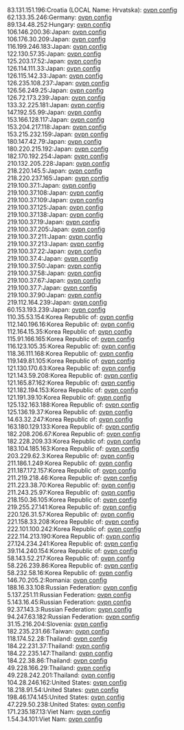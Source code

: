 83.131.151.196:Croatia (LOCAL Name: Hrvatska): [ovpn config](vpn/83_131_151_196.ovpn)  
62.133.35.246:Germany: [ovpn config](vpn/62_133_35_246.ovpn)  
89.134.48.252:Hungary: [ovpn config](vpn/89_134_48_252.ovpn)  
106.146.200.36:Japan: [ovpn config](vpn/106_146_200_36.ovpn)  
106.176.30.209:Japan: [ovpn config](vpn/106_176_30_209.ovpn)  
116.199.246.183:Japan: [ovpn config](vpn/116_199_246_183.ovpn)  
122.130.57.35:Japan: [ovpn config](vpn/122_130_57_35.ovpn)  
125.203.17.52:Japan: [ovpn config](vpn/125_203_17_52.ovpn)  
126.114.111.33:Japan: [ovpn config](vpn/126_114_111_33.ovpn)  
126.115.142.33:Japan: [ovpn config](vpn/126_115_142_33.ovpn)  
126.235.108.237:Japan: [ovpn config](vpn/126_235_108_237.ovpn)  
126.56.249.25:Japan: [ovpn config](vpn/126_56_249_25.ovpn)  
126.72.173.239:Japan: [ovpn config](vpn/126_72_173_239.ovpn)  
133.32.225.181:Japan: [ovpn config](vpn/133_32_225_181.ovpn)  
147.192.55.99:Japan: [ovpn config](vpn/147_192_55_99.ovpn)  
153.166.128.117:Japan: [ovpn config](vpn/153_166_128_117.ovpn)  
153.204.217.118:Japan: [ovpn config](vpn/153_204_217_118.ovpn)  
153.215.232.159:Japan: [ovpn config](vpn/153_215_232_159.ovpn)  
180.147.42.79:Japan: [ovpn config](vpn/180_147_42_79.ovpn)  
180.220.215.192:Japan: [ovpn config](vpn/180_220_215_192.ovpn)  
182.170.192.254:Japan: [ovpn config](vpn/182_170_192_254.ovpn)  
210.132.205.228:Japan: [ovpn config](vpn/210_132_205_228.ovpn)  
218.220.145.5:Japan: [ovpn config](vpn/218_220_145_5.ovpn)  
218.220.237.165:Japan: [ovpn config](vpn/218_220_237_165.ovpn)  
219.100.37.1:Japan: [ovpn config](vpn/219_100_37_1.ovpn)  
219.100.37.108:Japan: [ovpn config](vpn/219_100_37_108.ovpn)  
219.100.37.109:Japan: [ovpn config](vpn/219_100_37_109.ovpn)  
219.100.37.125:Japan: [ovpn config](vpn/219_100_37_125.ovpn)  
219.100.37.138:Japan: [ovpn config](vpn/219_100_37_138.ovpn)  
219.100.37.19:Japan: [ovpn config](vpn/219_100_37_19.ovpn)  
219.100.37.205:Japan: [ovpn config](vpn/219_100_37_205.ovpn)  
219.100.37.211:Japan: [ovpn config](vpn/219_100_37_211.ovpn)  
219.100.37.213:Japan: [ovpn config](vpn/219_100_37_213.ovpn)  
219.100.37.22:Japan: [ovpn config](vpn/219_100_37_22.ovpn)  
219.100.37.4:Japan: [ovpn config](vpn/219_100_37_4.ovpn)  
219.100.37.50:Japan: [ovpn config](vpn/219_100_37_50.ovpn)  
219.100.37.58:Japan: [ovpn config](vpn/219_100_37_58.ovpn)  
219.100.37.67:Japan: [ovpn config](vpn/219_100_37_67.ovpn)  
219.100.37.7:Japan: [ovpn config](vpn/219_100_37_7.ovpn)  
219.100.37.90:Japan: [ovpn config](vpn/219_100_37_90.ovpn)  
219.112.164.239:Japan: [ovpn config](vpn/219_112_164_239.ovpn)  
60.153.193.239:Japan: [ovpn config](vpn/60_153_193_239.ovpn)  
110.35.53.154:Korea Republic of: [ovpn config](vpn/110_35_53_154.ovpn)  
112.140.196.16:Korea Republic of: [ovpn config](vpn/112_140_196_16.ovpn)  
112.164.15.35:Korea Republic of: [ovpn config](vpn/112_164_15_35.ovpn)  
115.91.166.165:Korea Republic of: [ovpn config](vpn/115_91_166_165.ovpn)  
116.123.105.35:Korea Republic of: [ovpn config](vpn/116_123_105_35.ovpn)  
118.36.111.168:Korea Republic of: [ovpn config](vpn/118_36_111_168.ovpn)  
119.149.81.105:Korea Republic of: [ovpn config](vpn/119_149_81_105.ovpn)  
121.130.170.63:Korea Republic of: [ovpn config](vpn/121_130_170_63.ovpn)  
121.143.59.208:Korea Republic of: [ovpn config](vpn/121_143_59_208.ovpn)  
121.165.87.162:Korea Republic of: [ovpn config](vpn/121_165_87_162.ovpn)  
121.182.194.153:Korea Republic of: [ovpn config](vpn/121_182_194_153.ovpn)  
121.191.39.10:Korea Republic of: [ovpn config](vpn/121_191_39_10.ovpn)  
125.132.163.188:Korea Republic of: [ovpn config](vpn/125_132_163_188.ovpn)  
125.136.19.37:Korea Republic of: [ovpn config](vpn/125_136_19_37.ovpn)  
14.63.32.247:Korea Republic of: [ovpn config](vpn/14_63_32_247.ovpn)  
163.180.129.133:Korea Republic of: [ovpn config](vpn/163_180_129_133.ovpn)  
182.208.206.67:Korea Republic of: [ovpn config](vpn/182_208_206_67.ovpn)  
182.228.209.33:Korea Republic of: [ovpn config](vpn/182_228_209_33.ovpn)  
183.104.185.163:Korea Republic of: [ovpn config](vpn/183_104_185_163.ovpn)  
203.229.62.3:Korea Republic of: [ovpn config](vpn/203_229_62_3.ovpn)  
211.186.1.249:Korea Republic of: [ovpn config](vpn/211_186_1_249.ovpn)  
211.187.172.157:Korea Republic of: [ovpn config](vpn/211_187_172_157.ovpn)  
211.219.218.46:Korea Republic of: [ovpn config](vpn/211_219_218_46.ovpn)  
211.223.38.70:Korea Republic of: [ovpn config](vpn/211_223_38_70.ovpn)  
211.243.25.97:Korea Republic of: [ovpn config](vpn/211_243_25_97.ovpn)  
218.150.36.105:Korea Republic of: [ovpn config](vpn/218_150_36_105.ovpn)  
219.255.27.141:Korea Republic of: [ovpn config](vpn/219_255_27_141.ovpn)  
220.126.31.57:Korea Republic of: [ovpn config](vpn/220_126_31_57.ovpn)  
221.158.33.208:Korea Republic of: [ovpn config](vpn/221_158_33_208.ovpn)  
222.101.100.242:Korea Republic of: [ovpn config](vpn/222_101_100_242.ovpn)  
222.114.213.190:Korea Republic of: [ovpn config](vpn/222_114_213_190.ovpn)  
27.124.234.241:Korea Republic of: [ovpn config](vpn/27_124_234_241.ovpn)  
39.114.240.154:Korea Republic of: [ovpn config](vpn/39_114_240_154.ovpn)  
58.143.52.217:Korea Republic of: [ovpn config](vpn/58_143_52_217.ovpn)  
58.226.239.86:Korea Republic of: [ovpn config](vpn/58_226_239_86.ovpn)  
58.232.58.16:Korea Republic of: [ovpn config](vpn/58_232_58_16.ovpn)  
146.70.205.2:Romania: [ovpn config](vpn/146_70_205_2.ovpn)  
188.16.33.108:Russian Federation: [ovpn config](vpn/188_16_33_108.ovpn)  
5.137.251.11:Russian Federation: [ovpn config](vpn/5_137_251_11.ovpn)  
5.143.16.45:Russian Federation: [ovpn config](vpn/5_143_16_45.ovpn)  
92.37.143.3:Russian Federation: [ovpn config](vpn/92_37_143_3.ovpn)  
94.247.63.182:Russian Federation: [ovpn config](vpn/94_247_63_182.ovpn)  
31.15.216.204:Slovenia: [ovpn config](vpn/31_15_216_204.ovpn)  
182.235.231.66:Taiwan: [ovpn config](vpn/182_235_231_66.ovpn)  
118.174.52.28:Thailand: [ovpn config](vpn/118_174_52_28.ovpn)  
184.22.231.37:Thailand: [ovpn config](vpn/184_22_231_37.ovpn)  
184.22.235.147:Thailand: [ovpn config](vpn/184_22_235_147.ovpn)  
184.22.38.86:Thailand: [ovpn config](vpn/184_22_38_86.ovpn)  
49.228.166.29:Thailand: [ovpn config](vpn/49_228_166_29.ovpn)  
49.228.242.201:Thailand: [ovpn config](vpn/49_228_242_201.ovpn)  
104.28.246.162:United States: [ovpn config](vpn/104_28_246_162.ovpn)  
18.218.91.54:United States: [ovpn config](vpn/18_218_91_54.ovpn)  
198.46.174.145:United States: [ovpn config](vpn/198_46_174_145.ovpn)  
47.229.50.238:United States: [ovpn config](vpn/47_229_50_238.ovpn)  
171.235.187.13:Viet Nam: [ovpn config](vpn/171_235_187_13.ovpn)  
1.54.34.101:Viet Nam: [ovpn config](vpn/1_54_34_101.ovpn)  
